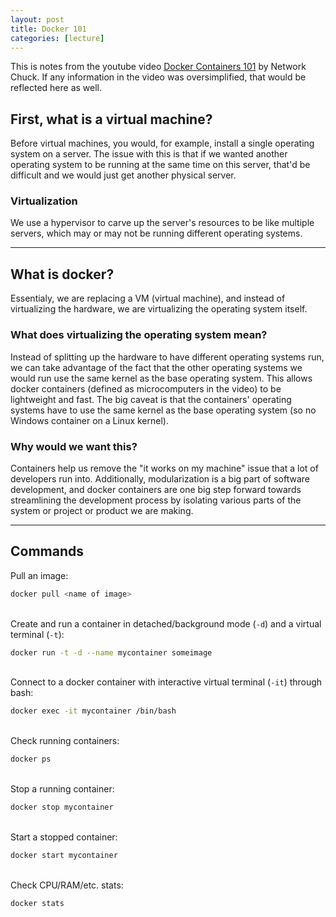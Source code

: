 ```yaml
---
layout: post
title: Docker 101
categories: [lecture]
---
```


This is notes from the youtube video [Docker Containers 101](https://youtu.be/eGz9DS-aIeY) by Network Chuck. If any information in the video was oversimplified, that would be reflected here as well.

## First, what is a virtual machine?

Before virtual machines, you would, for example, install a single operating system on a server. The issue with this is that if we wanted another operating system to be running at the same time on this server, that'd be difficult and we would just get another physical server.

### Virtualization

We use a hypervisor to carve up the server's resources to be like multiple servers, which may or may not be running different operating systems.

---

## What is docker?

Essentialy, we are replacing a VM (virtual machine), and instead of virtualizing the hardware, we are virtualizing the operating system itself.

### What does virtualizing the operating system mean?

Instead of splitting up the hardware to have different operating systems run, we can take advantage of the fact that the other operating systems we would run use the same kernel as the base operating system. This allows docker containers (defined as microcomputers in the video) to be lightweight and fast. The big caveat is that the containers' operating systems have to use the same kernel as the base operating system (so no Windows container on a Linux kernel).

### Why would we want this?

Containers help us remove the "it works on my machine" issue that a lot of developers run into. Additionally, modularization is a big part of software development, and docker containers are one big step forward towards streamlining the development process by isolating various parts of the system or project or product we are making.

---

## Commands

Pull an image:

```bash
docker pull <name of image>
```

\
Create and run a container in detached/background mode (`-d`) and a virtual terminal (`-t`):

```bash
docker run -t -d --name mycontainer someimage
```

\
Connect to a docker container with interactive virtual terminal (`-it`) through bash:

```bash
docker exec -it mycontainer /bin/bash
```

\
Check running containers:

```bash
docker ps
```

\
Stop a running container:

```bash
docker stop mycontainer
```

\
Start a stopped container:

```bash
docker start mycontainer
```

\
Check CPU/RAM/etc. stats:

```bash
docker stats
```
